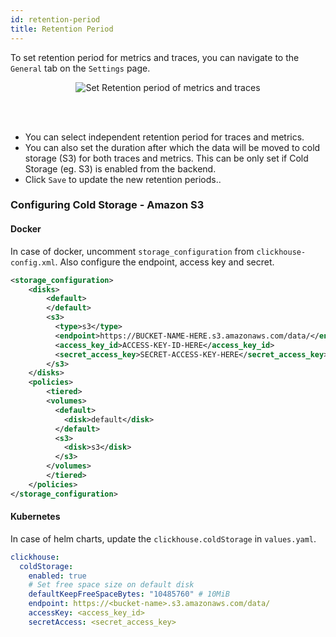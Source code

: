 ```yaml
---
id: retention-period
title: Retention Period
---
```


To set retention period for metrics and traces, you can navigate to the `General` tab on the `Settings` page.


<figure data-zoomable align='center'>
    <img src="/img/docs/retention_settings.webp" alt="Set Retention period of metrics and traces"/>
</figure>

<br></br>

- You can select independent retention period for traces and metrics.
- You can also set the duration after which the data will be moved to cold storage (S3) for both traces and metrics. This can be only set if Cold Storage (eg. S3) is enabled from the backend.
- Click `Save` to update the new retention periods..

### Configuring Cold Storage - Amazon S3

#### Docker

In case of docker, uncomment `storage_configuration` from `clickhouse-config.xml`. Also configure the endpoint, access key and secret.

```xml
<storage_configuration>
	<disks>
		<default>
		</default>
 	    <s3>
 	      <type>s3</type>
		  <endpoint>https://BUCKET-NAME-HERE.s3.amazonaws.com/data/</endpoint>
 	      <access_key_id>ACCESS-KEY-ID-HERE</access_key_id>
 	      <secret_access_key>SECRET-ACCESS-KEY-HERE</secret_access_key>
 	    </s3>
	</disks>
	<policies>
		<tiered>
    	<volumes>
    	  <default>
    	    <disk>default</disk>
    	  </default>
    	  <s3>
    	    <disk>s3</disk>
    	  </s3>
    	</volumes>
        </tiered>
	</policies>
</storage_configuration>
```

#### Kubernetes

In case of helm charts, update the `clickhouse.coldStorage` in `values.yaml`.

```yaml
clickhouse:
  coldStorage:
    enabled: true
    # Set free space size on default disk
    defaultKeepFreeSpaceBytes: "10485760" # 10MiB
    endpoint: https://<bucket-name>.s3.amazonaws.com/data/
    accessKey: <access_key_id>
    secretAccess: <secret_access_key>
```
